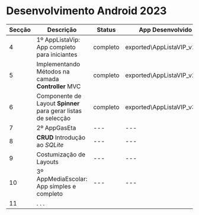 # Desenvolvimento Android 2023

|Secção| Descrição                                                      |   Status    |      App Desenvolvido         |
|------|----------------------------------------------------------------|-------------|-------------------------------|
|   4  | 1º AppListaVip: App completo para iniciantes                   |  completo   |  exported\AppListaVIP_v1.zip     |
|   5  | Implementando Métodos na camada **Controller** MVC             |  completo   |  exported\AppListaVIP_v2.zip     |
|   6  | Componente de Layout **Spinner** para gerar listas de selecção |  completo   |  exported\AppListaVIP_v3.zip     |
|   7  | 2º AppGasEta                                                   |  ---   |       ---         |
|   8  | **CRUD** Introdução ao *SQLite*                                |  ---   |       ---         |
|   9  | Costumização de Layouts                                        |  ---   |       ---         |
|  10  | 3º AppMediaEscolar: App simples e completo                     |  ---   |       ---         |
|  11  |  . . .
